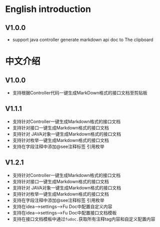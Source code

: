 <!-- Plugin description -->

# English introduction

## V1.0.0
- support java controller generate markdown api doc to The clipboard

# 中文介绍

## V1.0.0
- 支持根据Controller代码一键生成MarkDown格式的接口文档至剪贴板

## V1.1.1
- 支持针对Controller一键生成Markdown格式的接口文档
- 支持针对接口一键生成Markdown格式的接口文档
- 支持针对 JAVA对象一键生成Markdown格式的接口文档
- 支持针对枚举一键生成Markdown格式的接口文档
- 支持在字段注释中添加@see注释标签 引用枚举

## V1.2.1
- 支持针对Controller一键生成Markdown格式的接口文档
- 支持针对接口一键生成Markdown格式的接口文档
- 支持针对 JAVA对象一键生成Markdown格式的接口文档
- 支持针对枚举一键生成Markdown格式的接口文档
- 支持在字段注释中添加@see注释标签 引用枚举
- 支持在idea-->settings-->Fu Doc中配置自定义内容
- 支持在idea-->settings-->Fu Doc中配置接口文档模板
- 支持在接口文档模板中通过`fudoc.`获取所有注释tag内容和自定义配置内容

<!-- Plugin description end -->